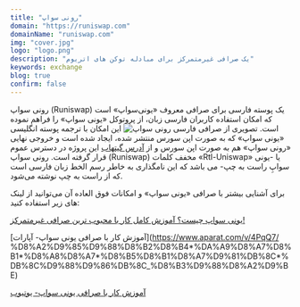 ```yaml
---
title: "رونی سواپ"
domain: "https://runiswap.com"
domainName: "runiswap.com"
img: "cover.jpg"
logo: "logo.png"
description: "یک صرافی غیرمتمرکز برای مبادله توکن های اتریوم"
keywords: exchange
blog: true
confirm: false
---
```


رونی ‌سواپ (Runiswap) یک پوسته فارسی برای صرافی معروف «یونی‌سواپ» است که امکان استفاده کاربران فارسی زبان، از پروتوکل «یونی‌ سواپ» را فراهم نموده است.
![تصویری از صرافی فارسی رونی سواپ](https://i.ibb.co/fGtt011/runiswap.png)
این امکان با ترجمه پوسته انگلیسی «یونی ‌سواپ» که به صورت اپن سورس منتشر شده، ایجاد شده است و خروجی نهایی «رونی سواپ» هم به صورت اپن سورس و از [آدرس گیتهاب](https://github.com/NavidGoalpure/persian-uniswap-interface) این پروژه در دسترس عموم قرار گرفته است.
رونی سواپ (Runiswap) مخفف کلمات «Rtl-Uniswap» یا -یونی سواپِ راست به چپ- می باشد که این نامگذاری به خاطر رسم الخط زبان فارسی است که از راست به چپ نوشته می‌شود.

برای آشنایی بیشتر با صرافی «یونی سواپ» و امکانات فوق العاده آن می‌توانید از لینک های زیر استفاده کنید:

[ یونی سواپ چیست؟ آموزش کامل کار با محبوب ترین صرافی غیرمتمرکز!](https://mihanblockchain.com/complete-guide-to-use-uniswap/)

[آموزش کار با صرافی یونی سواپ- آپارات](https://www.aparat.com/v/4PqQ7/
%D8%A2%D9%85%D9%88%D8%B2%D8%B4*%DA%A9%D8%A7%D8%B1*%D8%A8%D8%A7*%D8%B5%D8%B1%D8%A7%D9%81%DB%8C*%DB%8C%D9%88%D9%86%DB%8C\_%D8%B3%D9%88%D8%A2%D9%BE)

[آموزش کار با صرافی یونی سواپ- یوتیوب](https://www.youtube.com/watch?v=Vj8Ii2ESeNk)
